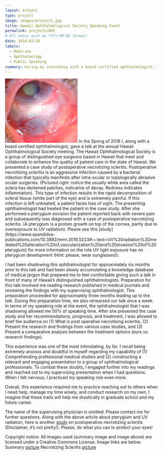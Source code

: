 ```yaml
---
layout: project
type: project
image: images/project1.jpg
title: Hawaii Ophthalmological Society Speaking Event
permalink: projects/HOS
# All dates must be YYYY-MM-DD format!
date: 2016-03-20
labels:
  - Medicine
  - Ophthalmology
  - Public Speaking
summary: During my internship with a board certified ophthalmologist, I was offered the oppurtunity to present a case study at the annual Hawaii Ophthalmological Society (HOS) talk on postoperative necrotizing scleritis.
---
```


<img class="ui medium right floated rounded image" src="/images/Scleritis.jpeg">
In the Spring of 2016 I, along with a board certified ophthalmologist, gave a talk at the annual Hawaii Ophthalmological Society meeting. The Hawaii Ophthalmological Society is a group of distinguished eye surgeons based in Hawaii that meet and collaborate to enhance the quality of patient care in the state of Hawaii. We presented a case study of postoperative necrotizing scleritis. Postoperative necrotizing scleritis is an aggressive infection caused by a bacterial infection that typically manifests after intra-ocular or topologically abrasive ocular surgeries. (Pictured right: notice the usually white area called the sclera has darkened patches, indicative of decay. Redness indicates inflammation). This type of infection results in the rapid decomposition of scleral tissue (white part of the eye) and is extremely painful. If this infection is left untreated, a patient faces loss of sight. The presenting ophthalmologist had treated the patient in the case study. After she performed a pterygium excision the patient reported back with severe pain and subsequently was diagnosed with a case of postoperative necrotizing scleritis. (A pterygium is a protein growth on top of the cornea, partly due to overexposure to UV radiation). Please see this [study](https://www.spandidos-publications.com/10.3892/mmr.2016.5223#:~:text=UV%20radiation%2Dmediated%20alteration%20of,vascularization%20and%20invasion%20of%20pterygium) for more information on the role UV light exposure has on pterygium development (Hint: please, wear sunglasses!).

I had been shadowing this ophthalmologist for approximately six months prior to this talk and had been slowly accumulating a knowledge database of medical jargon that prepared me to feel comfortable giving such a talk in front of many of Hawaii’s distinguished ophthalmologists. Preparation for this talk involved me reading research published in medical journals and reviewing the findings with my supervising ophthalmologist. This preparation proceeded for approximately three months leading up to the talk. During this preparation time, we also rehearsed our talk once a week.
In terms of my speaking role at the event, the ophthalmologist that I was shadowing allowed me 50% of speaking time. After she presented the case study and her recommendations, prognosis, and treatment, I was allowed to brief the audience on (1) What is post operative necrotising scleritis, (2) Present the research and findings from various case studies, and (3) Present a comparative analysis between the treatment options (ours vs. research findings).

This experience was one of the most intimidating, by far. I recall being extremely anxious and doubtful in myself regarding my capability of (1) Comprehending professional medical studies and (2) constructing a relevant and engaging presentation to a group of ophthalmological professionals. To combat these doubts, I engaged further into my readings and reached out to my supervising presentation when I had questions. When I felt nervous, I practiced my speaking role even more. 

Overall, this experience required me to practice reaching out to others when I need help, manage my time wisely, and conduct research on my own. I imagine that these traits will help me drastically in graduate school and my future career.

The name of the supervising physician is omitted. Please contact me for further questions. Along with the above article about pterygium and UV radiation, here is another [study](https://www.ncbi.nlm.nih.gov/pmc/articles/PMC3225457/) on postoperative necrotizing scleritis (Disclaimer, it’s not pretty!). Please, do what you can to protect your eyes! 

Copyright notice:
All images used (summary image and image above) are licensed under a Creative Commons License. Image links are below.
Summary [picture](https://www.google.com/search?q=ophthalmologist%20modern&tbm=isch&hl=en&safe=active&tbs=il:cl&sa=X&ved=0CAAQ1vwEahcKEwiYy-jL67_uAhUAAAAAHQAAAAAQAg&biw=1280&bih=721#imgrc=CR2b9xk8LrakYM)
Necrotizing Scleritis [picture](https://www.google.com/search?q=scleritis&tbm=isch&tbs=il:cl&hl=en&sa=X&ved=0CAAQ1vwEahcKEwiAnqfz_r_uAhUAAAAAHQAAAAAQAg&biw=1280&bih=721)




